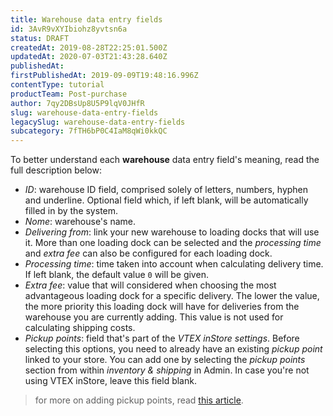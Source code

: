 ```yaml
---
title: Warehouse data entry fields
id: 3AvR9vXYIbiohz8yvtsn6a
status: DRAFT
createdAt: 2019-08-28T22:25:01.500Z
updatedAt: 2020-07-03T21:43:28.640Z
publishedAt: 
firstPublishedAt: 2019-09-09T19:48:16.996Z
contentType: tutorial
productTeam: Post-purchase
author: 7qy2DBsUp8U5P9lqV0JHfR
slug: warehouse-data-entry-fields
legacySlug: warehouse-data-entry-fields
subcategory: 7fTH6bP0C4IaM8qWi0kkQC
---
```


To better understand each **warehouse** data entry field's meaning, read the full description below:

- _ID_: warehouse ID field, comprised solely of letters, numbers, hyphen and underline. Optional field which, if left blank, will be automatically filled in by the system.
- _Nome_: warehouse's name.
- _Delivering from_: link your new warehouse to loading docks that will use it. More than one loading dock can be selected and the _processing time_ and _extra fee_ can also be configured for each loading dock.
- _Processing time_: time taken into account when calculating delivery time. If left blank, the default value `0` will be given.
- _Extra fee_: value that will considered when choosing the most advantageous loading dock for a specific delivery. The lower the value, the more priority this loading dock will have for deliveries from the warehouse you are currently adding. This value is not used for calculating shipping costs.  
- _Pickup points_: field that's part of the _VTEX inStore settings_. Before selecting this options, you need to already have an existing _pickup point_ linked to your store. You can add one by selecting the _pickup points_ section from within _inventory & shipping_ in Admin. In case you're not using VTEX inStore, leave this field blank.
> for more on adding pickup points, read [this article](https://help.vtex.com/tutorial/Adding-pickup-points--2R5ClQiwe4KoSQgsuiOw4E "Adding Pickup Points").
